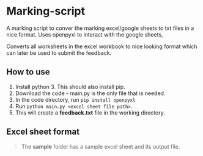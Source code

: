 # Marking-script

A marking script to conver the marking excel/google sheets to txt files in a nice format. Uses openpyxl to interact with the google sheets,

Converts all worksheets in the excel workbook to nice looking format which can later be used to submit the feedback.

## How to use

1. Install python 3. This should also install pip.
2. Download the code - main.py is the only file that is needed.
3. In the code directory, run `pip install openpyxl`
4. Run `python main.py <excel sheet file path>`.
5. This will create a **feedback.txt** file in the working directory.

## Excel sheet format

> The **sample** folder has a sample excel sheet and its output file.
